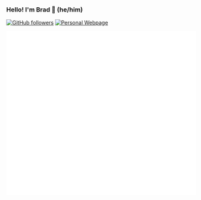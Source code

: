 ### Hello! I'm Brad 👋 (he/him)

[![GitHub followers](https://img.shields.io/github/followers/b-kennedy0?style=social)](https://github.com/b-kennedy0) [![Personal Webpage](https://img.shields.io/badge/visit-Personal_Webpage-blue)](https://bradleykennedy.co.uk)

![Metrics](https://github.com/b-kennedy0/b-kennedy0/blob/master/github-metrics.svg)
